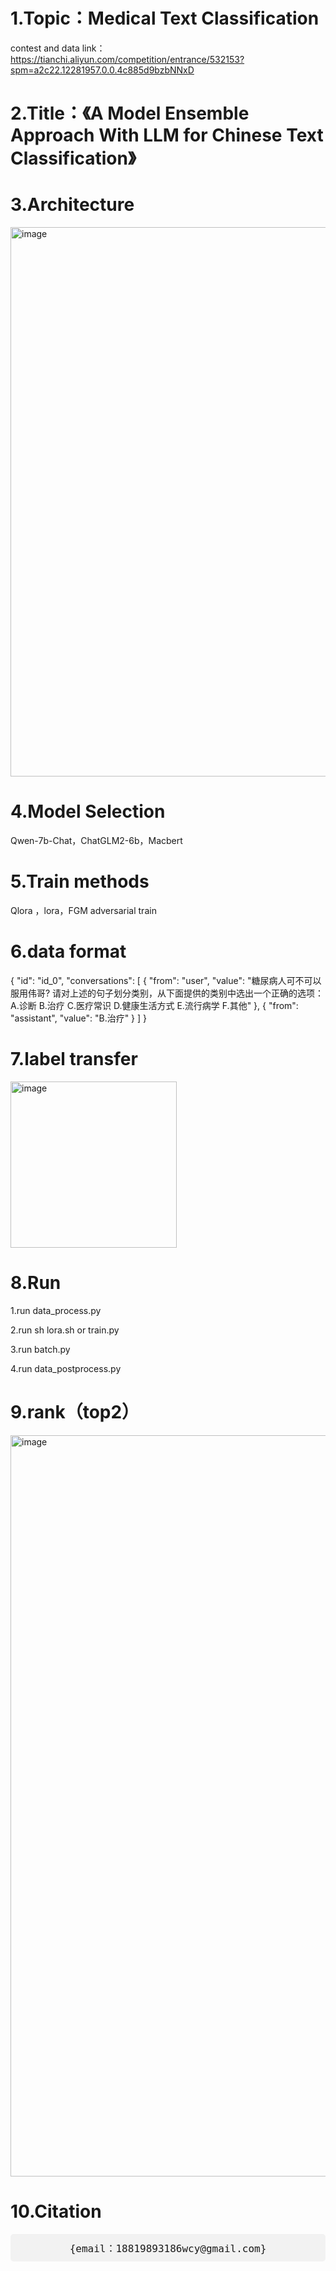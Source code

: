 # 1.Topic：Medical Text Classification

contest and data link：https://tianchi.aliyun.com/competition/entrance/532153?spm=a2c22.12281957.0.0.4c885d9bzbNNxD

# 2.Title：《A Model Ensemble Approach With LLM for Chinese Text Classification》

# 3.Architecture

<img width="879" alt="image" src="https://github.com/swaggy66/Chinese-Text-Classification/assets/91064816/40abb620-fd53-4140-a1c4-82aad6c73f4c">






# 4.Model Selection

Qwen-7b-Chat，ChatGLM2-6b，Macbert

# 5.Train methods

Qlora ，lora，FGM adversarial train

# 6.data format

{
    "id": "id_0",
    "conversations": [
      {
        "from": "user",
        "value": "糖尿病人可不可以服用伟哥? 请对上述的句子划分类别，从下面提供的类别中选出一个正确的选项：A.诊断 B.治疗 C.医疗常识 D.健康生活方式 E.流行病学 F.其他"
      },
      {
        "from": "assistant",
        "value": "B.治疗"
      }
    ]
  }
# 7.label transfer

<img width="266" alt="image" src="https://github.com/swaggy66/Chinese-Text-Classification/assets/91064816/9abc3923-a355-4d74-9cf5-f15c836613d8">

# 8.Run
1.run data_process.py

2.run sh lora.sh or train.py

3.run batch.py

4.run data_postprocess.py

# 9.rank（top2）

<img width="1186" alt="image" src="https://github.com/swaggy66/Chinese-Text-Classification/assets/91064816/cde1dad6-b85d-437b-809e-3362d8850745">

# 10.Citation
<kbd style="background-color: #f2f2f2; padding: 10px; border-radius: 5px; display: block; text-align: center; font-size: 16px;">
    {email：18819893186wcy@gmail.com}
</kbd>


